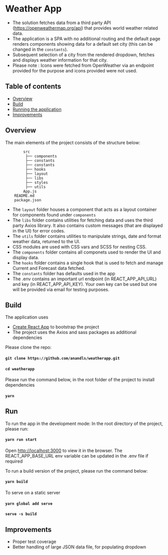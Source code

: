 # Weather App

- The solution fetches data from a third party API (https://openweathermap.org/api) that provides world weather related data.
- The application is a SPA with no additional routing and the default page renders components showing data for a default set city (this can be changed in the `constants`).
- Subsequent selection of a city from the rendered dropdown, fetches and displays weather information for that city.
- Please note : Icons were fetched from OpenWeather via an endpoint provided for the purpose and icons provided were not used.

## Table of contents

- [Overview](#overview)
- [Build](#build)
- [Running the application](#run)
- [Improvements](#improvements)

## Overview

The main elements of the project consists of the structure below:

```.
        src
         ├── components
         ├── constants
         ├── constants
         ├── hooks
         ├── layout
         ├── libs
         ├── styles
         ├── utils
        App.js
    README.md
    package.json
```

- The `layout` folder houses a component that acts as a layout container for components found under `components`
- The `libs` folder contains utilities for fetching data and uses the third party Axios library. It also contains custom messages (that are displayed in the UI) for error codes.
- The `utils` folder contains utilities to manipulate strings, date and format weather data, returned to the UI.
- CSS modules are used with CSS vars and SCSS for nesting CSS.
- The `components` folder contains all componets used to render the UI and display data.
- The `hooks` folder contains a single hook that is used to fetch and manage Current and Forecast data fetched.
- The `constants` folder has defaults used in the app
- The .env contains an important url endpoint (in REACT_APP_API_URL) and key (in REACT_APP_API_KEY). Your own key can be used but one will be provided via email for testing purposes.

## Build

The application uses

- [Create React App](https://github.com/facebook/create-react-app) to bootstrap the project
- The project uses the Axios and sass packages as additional dependencies

Please clone the repo:

#### `git clone https://github.com/anandls/weatherapp.git`

#### `cd weatherapp`

Please run the command below, in the root folder of the project to install dependencies

#### `yarn`

## Run

To run the app in the development mode:
In the root directory of the project, please run:

#### `yarn run start`

Open [http://localhost:3000](http://localhost:3000) to view it in the browser. The REACT_APP_BASE_URL env variable can be updated in the .env file if required

To run a build version of the project, please run the command below:

#### `yarn build`

To serve on a static server

#### `yarn global add serve`

#### `serve -s build`

## Improvements

- Proper test coverage
- Better handling of large JSON data file, for populating dropdown

